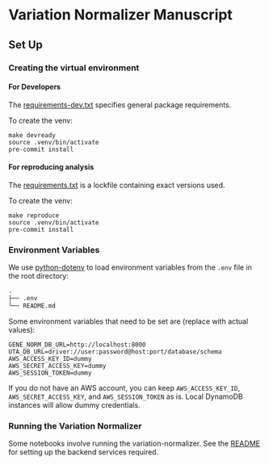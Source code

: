 # Variation Normalizer Manuscript

## Set Up

### Creating the virtual environment

#### For Developers

The [requirements-dev.txt](./requirements-dev.txt) specifies general package requirements.

To create the venv:

```shell
make devready
source .venv/bin/activate
pre-commit install
```

#### For reproducing analysis

The [requirements.txt](./requirements.txt) is a lockfile containing exact versions used.

To create the venv:

```shell
make reproduce
source .venv/bin/activate
pre-commit install
```

### Environment Variables

We use [python-dotenv](https://pypi.org/project/python-dotenv/) to load environment variables from the `.env` file in the root directory:

```markdown
.
├── .env
└── README.md
```

Some environment variables that need to be set are (replace with actual values):

```env
GENE_NORM_DB_URL=http://localhost:8000
UTA_DB_URL=driver://user:password@host:port/database/schema
AWS_ACCESS_KEY_ID=dummy
AWS_SECRET_ACCESS_KEY=dummy
AWS_SESSION_TOKEN=dummy
```

If you do not have an AWS account, you can keep `AWS_ACCESS_KEY_ID`, `AWS_SECRET_ACCESS_KEY`, and `AWS_SESSION_TOKEN` as is. Local DynamoDB instances will allow dummy credentials.

### Running the Variation Normalizer

Some notebooks involve running the variation-normalizer. See the [README](https://github.com/cancervariants/variation-normalization#backend-services) for setting up the backend services required.
